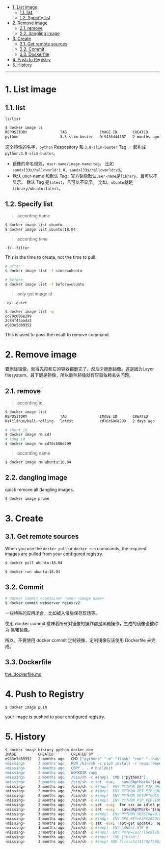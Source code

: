 - [1. List image](#1-list-image)
  - [1.1. list](#11-list)
  - [1.2. Specify list](#12-specify-list)
- [2. Remove image](#2-remove-image)
  - [2.1. remove](#21-remove)
  - [2.2. dangling image](#22-dangling-image)
- [3. Create](#3-create)
  - [3.1. Get remote sources](#31-get-remote-sources)
  - [3.2. Commit](#32-commit)
  - [3.3. Dockerfile](#33-dockerfile)
- [4. Push to Registry](#4-push-to-registry)
- [5. History](#5-history)
---
# 1. List image

## 1.1. list

`ls/list`
```bash
$ docker image ls
REPOSITORY               TAG               IMAGE ID       CREATED        SIZE
python                   3.8-slim-buster   9f9436d44487   2 months ago   114MB
```

这个镜像的名字，`python` Respository 和 `3.8-slim-buster` Tag, 一起构成 `python:3.8-slim-buster`。

- 镜像的命名规则，`user-name/image-name:tag`。
  比如`sandal33s/helloworld:1.0`，`sandal33s/helloworld:v3`。
- 默认 user-name 和默认 Tag : 
  官方镜像默认`user-name`是`library`，且可以不显示。
  默认 Tag 是`latest`，且可以不显示。
  比如，`ubuntu`就是`library/ubuntu:latest`。

## 1.2. Specify list

> according name
```bash
$ docker image list ubuntu
$ docker image list ubuntu:18:04
```

> according time

`-f/--filter`

This is the time to create, not the time to pull.
```bash
# after 
$ docker image list -f since=ubuntu

# before
$ docker image list -f before=ubuntu
```

> only get image id

`-q/--quiet`
```bash
$ docker image list -q
cd70c686e299
2c84f43aada3
e983e5d89352
```

This is used to pass the result to remove command.

# 2. Remove image

要删除镜像，就得先把和它的容器都删完了，然后才能删镜像。这是因为Layer filesystem，最下层是镜像，所以删除镜像就有容器依赖丢失问题。

## 2.1. remove

> according id

```bash
$ docker image list
REPOSITORY               TAG               IMAGE ID       CREATED        SIZE
kalilinux/kali-rolling   latest            cd70c686e299   2 days ago     126MB

# short id
$ docker image rm cd7
# long id
$ docker image rm cd70c686e299
```

> according name
```bash
$ docker image rm ubuntu:18.04
```


## 2.2. dangling image

quick remove all dangling images.
```bash
$ docker image prune
```

# 3. Create
## 3.1. Get remote sources

When you use the `docker pull` or `docker run` commands, the required images are pulled from your configured registry.

```bash
$ docker pull ubuntu:18.04
```
```bash
$ docker run ubuntu:18.04
```

## 3.2. Commit

```bash
# docker commit <container name> <image name>
$ docker commit webserver nginx:v2
```
一些特殊的应用场合，比如被入侵后保存现场等。

使用 docker commit 意味着所有对镜像的操作都是黑箱操作，生成的镜像也被称为 黑箱镜像。

所以，不要使用 docker commit 定制镜像，定制镜像应该使用 Dockerfile 来完成。

## 3.3. Dockerfile
[the_dockerfile.md](./the_dockerfile.md)

# 4. Push to Registry

```bash
$ docker image push
```
your image is pushed to your configured registry.

# 5. History
```bash
$ docker image history python-docker-dev
IMAGE          CREATED        CREATED BY                                      SIZE      COMMENT
e983e5d89352   2 months ago   CMD ["python3" "-m" "flask" "run" "--host=0.…   0B        buildkit.dockerfile.v0
<missing>      2 months ago   RUN /bin/sh -c pip3 install -r requirements.…   163MB     buildkit.dockerfile.v0
<missing>      2 months ago   COPY . . # buildkit                             3.79kB    buildkit.dockerfile.v0
<missing>      2 months ago   WORKDIR /app                                    0B        buildkit.dockerfile.v0
<missing>      2 months ago   /bin/sh -c #(nop)  CMD ["python3"]              0B
<missing>      2 months ago   /bin/sh -c set -eux;   savedAptMark="$(apt-m…   9.46MB
<missing>      2 months ago   /bin/sh -c #(nop)  ENV PYTHON_GET_PIP_SHA256…   0B
<missing>      2 months ago   /bin/sh -c #(nop)  ENV PYTHON_GET_PIP_URL=ht…   0B
<missing>      2 months ago   /bin/sh -c #(nop)  ENV PYTHON_SETUPTOOLS_VER…   0B
<missing>      2 months ago   /bin/sh -c #(nop)  ENV PYTHON_PIP_VERSION=21…   0B
<missing>      2 months ago   /bin/sh -c set -eux;  for src in idle3 pydoc…   92B
<missing>      2 months ago   /bin/sh -c set -eux;   savedAptMark="$(apt-m…   28.5MB
<missing>      3 months ago   /bin/sh -c #(nop)  ENV PYTHON_VERSION=3.8.12    0B
<missing>      3 months ago   /bin/sh -c #(nop)  ENV GPG_KEY=E3FF2839C048B…   0B
<missing>      3 months ago   /bin/sh -c set -eux;  apt-get update;  apt-g…   7.06MB
<missing>      3 months ago   /bin/sh -c #(nop)  ENV LANG=C.UTF-8             0B
<missing>      3 months ago   /bin/sh -c #(nop)  ENV PATH=/usr/local/bin:/…   0B
<missing>      3 months ago   /bin/sh -c #(nop)  CMD ["bash"]                 0B
<missing>      3 months ago   /bin/sh -c #(nop) ADD file:c51141702f568a28a…   69.3MB
```